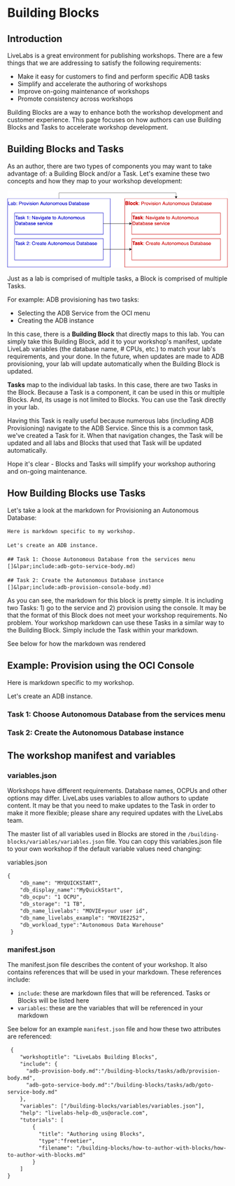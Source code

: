 # Building Blocks

## Introduction
LiveLabs is a great environment for publishing workshops. There are a few things that we are addressing to satisfy the following requirements:

* Make it easy for customers to find and perform specific ADB tasks
* Simplify and accelerate the authoring of workshops
* Improve on-going maintenance of workshops
* Promote consistency across workshops

Building Blocks are a way to enhance both the workshop development and customer experience. This page focuses on how authors can use Building Blocks and Tasks to accelerate workshop development.

## Building Blocks and Tasks
As an author, there are two types of components you may want to take advantage of: a Building Block and/or a Task. Let's examine these two concepts and how they map to your workshop development:

![Blocks and Tasks](images/lab-to-block.png " ")

Just as a lab is comprised of multiple tasks, a Block is comprised of multiple Tasks.

For example: ADB provisioning has two tasks:  
* Selecting the ADB Service from the OCI menu
* Creating the ADB instance

In this case, there is a **Building Block** that directly maps to this lab. You can simply take this Building Block, add it to your workshop's manifest, update LiveLab variables (the database name, # CPUs, etc.) to match your lab's requirements, and your done. In the future, when updates are made to ADB provisioning, your lab will update automatically when the Building Block is updated.

**Tasks** map to the individual lab tasks. In this case, there are two Tasks in the Block. Because a Task is a component, it can be used in this or multiple Blocks. And, its usage is not limited to Blocks. You can use the Task directly in your lab.

Having this Task is really useful because numerous labs (including ADB Provisioning) navigate to the ADB Service. Since this is a common task, we've created a Task for it. When that navigation changes, the Task will be updated and all labs and Blocks that used that Task will be updated automatically.

Hope it's clear - Blocks and Tasks will simplify your workshop authoring and on-going maintenance.

## How Building Blocks use Tasks
Let's take a look at the markdown for Provisioning an Autonomous Database:

```
Here is markdown specific to my workshop. 

Let's create an ADB instance.

## Task 1: Choose Autonomous Database from the services menu
[]&lpar;include:adb-goto-service-body.md)

## Task 2: Create the Autonomous Database instance
[]&lpar;include:adb-provision-console-body.md)
```

As you can see, the markdown for this block is pretty simple. It is including two Tasks: 1) go to the service and 2) provision using the console. It may be that the format of this Block does not meet your workshop requirements. No problem. Your workshop markdown can use these Tasks in a similar way to the Building Block. Simply include the Task within your markdown. 

See below for how the markdown was rendered

## Example: Provision using the OCI Console
Here is markdown specific to my workshop. 

Let's create an ADB instance.

### Task 1: Choose Autonomous Database from the services menu
[](include:adb-goto-service-body.md)

###  Task 2: Create the Autonomous Database instance
[](include:adb-provision-body.md)

## The workshop manifest and variables
### variables.json
Workshops have different requirements. Database names, OCPUs and other options may differ. LiveLabs uses variables to allow authors to update content. It may be that you need to make updates to the Task in order to make it more flexible; please share any required updates with the LiveLabs team.

The master list of all variables used in Blocks are stored in the ```/building-blocks/variables/variables.json``` file. You can copy this variables.json file to your own workshop if the default variable values need changing:

variables.json
```
{
    "db_name": "MYQUICKSTART",
    "db_display_name":"MyQuickStart",
    "db_ocpu": "1 OCPU",
    "db_storage": "1 TB",
    "db_name_livelabs": "MOVIE+your user id",
    "db_name_livelabs_example": "MOVIE2252",
    "db_workload_type":"Autonomous Data Warehouse"
 }
 ```

###  manifest.json
The manifest.json file describes the content of your workshop. It also contains references that will be used in your markdown. These references include:
* ```include```: these are markdown files that will be referenced. Tasks or Blocks will be listed here
* ```variables```: these are the variables that will be referenced in your markdown

 See below for an example ```manifest.json``` file and how these two attributes are referenced:
```
 {
    "workshoptitle": "LiveLabs Building Blocks",
    "include": {
      "adb-provision-body.md":"/building-blocks/tasks/adb/provision-body.md",
      "adb-goto-service-body.md":"/building-blocks/tasks/adb/goto-service-body.md"
    },
    "variables": ["/building-blocks/variables/variables.json"],
    "help": "livelabs-help-db_us@oracle.com",
    "tutorials": [
        {
          "title": "Authoring using Blocks", 
          "type":"freetier",        
          "filename": "/building-blocks/how-to-author-with-blocks/how-to-author-with-blocks.md"
        }
    ]
}
```
